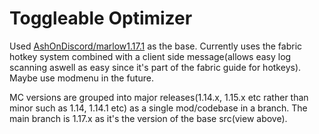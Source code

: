 # Toggleable Optimizer
Used [AshOnDiscord/marlow1.17.1](https://github.com/AshOnDiscord/marlow1.17.1) as the base. 
Currently uses the fabric hotkey system combined with a client side message(allows easy log scanning aswell as easy since it's part of the fabric guide for hotkeys).
Maybe use modmenu in the future.

MC versions are grouped into major releases(1.14.x, 1.15.x etc rather than minor such as 1.14, 1.14.1 etc) as a single mod/codebase in a branch. The main branch is 1.17.x as it's the version of the base src(view above). 

